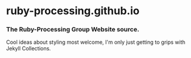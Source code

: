 # ruby-processing.github.io

### The Ruby-Processing Group Website source. ###

Cool ideas about styling most welcome, I'm only just getting to grips with Jekyll Collections.
